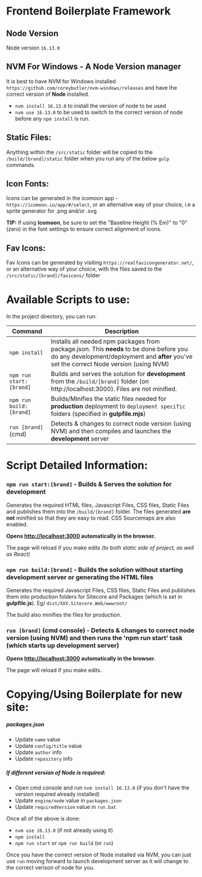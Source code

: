 # Frontend Boilerplate Framework

## Node Version

Node version `16.13.0`

## NVM For Windows - A Node Version manager

It is best to have NVM for Windows installed `https://github.com/coreybutler/nvm-windows/releases` and have the correct version of **Node** installed.
- `nvm install 16.13.0` to install the version of node to be used
- `nvm use 16.13.0` to be used to switch to the correct version of node before any `npm install` is run.

## Static Files:

Anything within the `/src/static` folder will be copied to the `/build/[brand]/static` folder when you run any of the below `gulp` commands.

## Icon Fonts:

Icons can be generated in the icomoon app - `https://icomoon.io/app/#/select`, or an alternative way of your choice, i.e a sprite generator for .png and/or .svg

**TIP:** If using **Icomoon**, be sure to set the "Baseline Height (% Em)" to "0" (zero) in the font settings to ensure correct alignment of icons.

## Fav Icons:

Fav Icons can be generated by visiting `https://realfavicongenerator.net/`, or an alternative way of your choice, with the files saved to the `/src/static/[brand]/favicons/` folder

# Available Scripts to use:

In the project directory, you can run:

| Command         | Description                                                                                                                                                          |
| --------------- | -------------------------------------------------------------------------------------------------------------------------------------------------------------------- |
| `npm install`   | Installs all needed npm packages from package.json. This **needs** to be done before you do any development/deployment and **after** you've set the correct Node version (using NVM) |
| `npm run start:[brand]` | Builds and serves the solution for **development** from the `/build/[brand]` folder (on http://localhost:3000). Files are not minified.                                      |
| `npm run build:[brand]` | Builds/Minifies the static files needed for **production** deployment to `deployment specific` folders (specified in **gulpfile.mjs**)                                |
| `run [brand]` (cmd)     | Detects & changes to correct node version (using NVM) and then compiles and launches the **development** server                                                      |

# Script Detailed Information:

### `npm run start:[brand]` - Builds & Serves the solution for development

Generates the required HTML files, Javascript Files, CSS files, Static Files and publishes them into the `/build/[brand]` folder. The files generated **are not** minified so that they are easy to read. CSS Sourcemaps are also enabled.

**Opens [http://localhost:3000](http://localhost:3000) automatically in the browser.**

The page will reload if you make edits _(to both static side of project, as well as React)_

### `npm run build:[brand]` - Builds the solution without starting development server or generating the HTML files

Generates the required Javascript Files, CSS files, Static Files and publishes them into production folders for Sitecore and Packages (which is set in **gulpfile.js**).
Eg/ `dist/XXX.Sitecore.Web/wwwroot/`

The build also minifies the files for production.

### `run [brand]` (cmd console) - Detects & changes to correct node version (using NVM) and then runs the 'npm run start' task (which starts up development server)

**Opens [http://localhost:3000](http://localhost:3000) automatically in the browser.**

The page will reload if you make edits.


# Copying/Using Boilerplate for new site:
##### packages.json
- Update `name` value
- Update `config/title` value
- Update `author` info
- Update `repository` info

##### If different version of Node is required:
- Open cmd console and run `nvm install 16.13.0` (if you don't have the version required already installed)
- Update `engine/node` value in `packages.json`
- Update `requiredVersion` value in `run.bat`


Once all of the above is done:
- `nvm use 16.13.0` (if not already using it)
- `npm install`
- `npm run start` or `npm run build` (or `run`)

Once you have the correct version of Node installed via NVM, you can just use `run` moving forward to launch development server as it will change to the correct verison of node for you.
